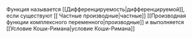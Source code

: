 Функция называется [[Дифференцируемость|дифференцируемой]], если существуют [[ Частные производные|частные]] [[Производная функции комплексного переменного|производные]] и выполняется [[Условие Коши-Римана|условие Коши-Римана]]